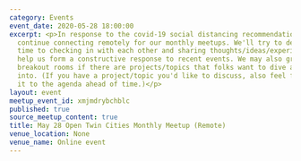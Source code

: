 ```yaml
---
category: Events
event_date: 2020-05-28 18:00:00
excerpt: <p>In response to the covid-19 social distancing recommendations, we will
  continue connecting remotely for our monthly meetups. We'll try to devote some extra
  time to checking in with each other and sharing thoughts/ideas/experiences that
  help us form a constructive response to recent events. We may also group up into
  breakout rooms if there are projects/topics that folks want to dive a little deeper
  into. (If you have a project/topic you'd like to discuss, also feel free to add
  it to the agenda ahead of time.)</p>
layout: event
meetup_event_id: xmjmdrybchblc
published: true
source_meetup_content: true
title: May 28 Open Twin Cities Monthly Meetup (Remote)
venue_location: None
venue_name: Online event
---
```

